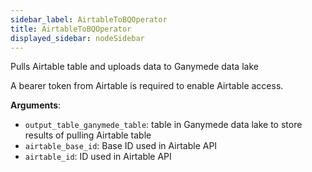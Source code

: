 ```yaml
---
sidebar_label: AirtableToBQOperator
title: AirtableToBQOperator
displayed_sidebar: nodeSidebar
---
```


Pulls Airtable table and uploads data to Ganymede data lake

A bearer token from Airtable is required to enable Airtable access.

**Arguments**:

- `output_table_ganymede_table`: table in Ganymede data lake to store results of pulling Airtable table
- `airtable_base_id`: Base ID used in Airtable API
- `airtable_id`: ID used in Airtable API

